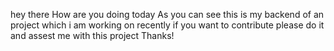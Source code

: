 hey there How are you doing today
As you can see this is my backend of an project which i am working on recently if you want to contribute please do it and assest me with this project 
Thanks!
